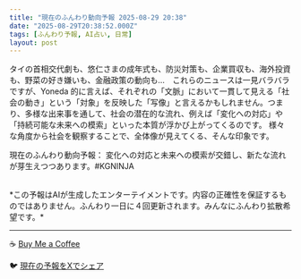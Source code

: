```yaml
---
title: "現在のふんわり動向予報 2025-08-29 20:38"
date: "2025-08-29T20:38:52.000Z"
tags: [ふんわり予報, AI占い, 日常]
layout: post
---
```


タイの首相交代劇も、悠仁さまの成年式も、防災対策も、企業買収も、海外投資も、野菜の好き嫌いも、金融政策の動向も…　これらのニュースは一見バラバラですが、Yoneda 的に言えば、それぞれの「文脈」において一貫して見える「社会の動き」という「対象」を反映した「写像」と言えるかもしれません。つまり、多様な出来事を通して、社会の潜在的な流れ、例えば「変化への対応」や「持続可能な未来への模索」といった本質が浮かび上がってくるのです。  様々な角度から社会を観察することで、全体像が見えてくる、そんな印象です。


現在のふんわり動向予報：
変化への対応と未来への模索が交錯し、新たな流れが芽生えつつあります。#KGNINJA

<br>
*この予報はAIが生成したエンターテイメントです。内容の正確性を保証するものではありません。ふんわり一日に４回更新されます。みんなにふんわり拡散希望です。*

---
☕️ [Buy Me a Coffee](https://www.buymeacoffee.com/kgninja)

🐦 [現在の予報をXでシェア](https://twitter.com/intent/tweet?text=%E7%8F%BE%E5%9C%A8%E3%81%AE%E3%81%B5%E3%82%93%E3%82%8F%E3%82%8A%E4%BA%88%E5%A0%B1%3A%20%E3%80%8C%E3%82%BF%E3%82%A4%E3%81%AE%E9%A6%96%E7%9B%B8%E4%BA%A4%E4%BB%A3%E5%8A%87%E3%82%82%E3%80%81%E6%82%A0%E4%BB%81%E3%81%95%E3%81%BE%E3%81%AE%E6%88%90%E5%B9%B4%E5%BC%8F%E3%82%82%E3%80%81%E9%98%B2%E7%81%BD%E5%AF%BE%E7%AD%96%E3%82%82%E3%80%81%E4%BC%81%E6%A5%AD%E8%B2%B7%E5%8F%8E%E3%82%82%E3%80%81%E6%B5%B7%E5%A4%96%E6%8A%95%E8%B3%87%E3%82%82%E3%80%81%E9%87%8E%E8%8F%9C%E3%81%AE%E5%A5%BD%E3%81%8D%E5%AB%8C%E3%81%84%E3%82%82%E3%80%81%E9%87%91%E8%9E%8D%E6%94%BF%E7%AD%96%E3%81%AE%E5%8B%95%E5%90%91%E3%82%82%E2%80%A6%E3%80%80%E3%81%93%E3%82%8C%E3%82%89%E3%81%AE%E3%83%8B%E3%83%A5%E3%83%BC%E3%82%B9%E3%81%AF%E4%B8%80%E8%A6%8B%E3%83%90%E3%83%A9%E3%83%90%E3%83%A9%E3%81%A7%E3%81%99%E3%81%8C%E3%80%81Yoneda%20%E7%9A%84%E3%81%AB%E8%A8%80%E3%81%88%E3%81%B0%E3%80%81%E3%81%9D%E3%82%8C%E3%81%9E%E3%82%8C%E3%81%AE%E3%80%8C%E6%96%87%E8%84%88...%E3%80%8D%23KGNINJA%20%E7%B6%9A%E3%81%8D%E3%81%AF%E3%83%96%E3%83%AD%E3%82%B0%E3%81%A7%EF%BC%81%F0%9F%91%87&url=https%3A%2F%2Fkg-ninja.github.io%2FFunwariyoso%2F)
